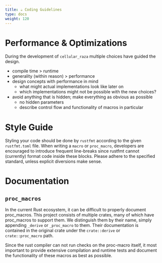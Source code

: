 ```yaml
---
title: ☕ Coding Guidelines
type: docs
weight: 120
---
```


# Performance & Optimizations
During the development of `cellular_raza` multiple choices have guided the design.
- compile time > runtime
- generality (within reason) > performance
- design concepts with performance in mind
    - what might actual implementations look like later on
    - which implementations might not be possible with the new choices?
- avoid anything that is hidden; make everything as obvious as possible
    - no hidden parameters
    - describe control flow and functionality of macros in particular

# Style Guide
Styling your code should be done by `rustfmt` according to the given `rustfmt.toml` file.
When writing a `macro` or `proc_macro`, developers are encouraged to introduce frequent line-breaks since rustfmt cannot (currently) format code inside these blocks.
Please adhere to the specified standard, unless explicit diversions make sense.

# Documentation
## `proc_macros`
In the current Rust ecosystem, it can be difficult to properly document proc_macros.
This project consists of multiple crates, many of which have proc_macros to support them.
We distinguish them by their name, simply appending `_derive` or `_proc_macro` to them.
Their documentation is contained in the original crate under the `crate::derive` or `crate::proc_macro` path.

Since the rust compiler can not run checks on the proc-macro itself, it most important to provide
extensive compilation and runtime tests and document the functionality of these macros as best as
possible.
